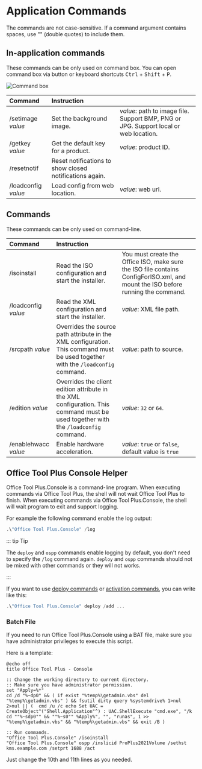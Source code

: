 # Application Commands

The commands are not case-sensitive. If a command argument contains spaces, use "" (double quotes) to include them.

## In-application commands

These commands can be only used on command box. You can open command box via button or keyboard shortcuts <kbd>Ctrl</kbd> + <kbd>Shift</kbd> + <kbd>P</kbd>.

![Command box](/images/en-us/command-box.png)

| Command | Instruction |  |
| :-- | :-- | :-- |
| /setimage *value* | Set the background image. | *value*: path to image file. Support BMP, PNG or JPG. Support local or web location. |
| /getkey *value* | Get the default key for a product. | *value*: product ID. |
| /resetnotif | Reset notifications to show closed notifications again. | |
| /loadconfig *value* | Load config from web location. | *value*: web url. |

## Commands

These commands can be only used on command-line.

| Command | Instruction |  |
| :-- | :-- | :-- |
| /isoinstall | Read the ISO configuration and start the installer. | You must create the Office ISO, make sure the ISO file contains ConfigForISO.xml, and mount the ISO before running the command. |
| /loadconfig *value* | Read the XML configuration and start the installer. | *value*: XML file path. |
| /srcpath *value* | Overrides the source path attribute in the XML configuration. This command must be used together with the `/loadconfig` command. | *value*: path to source. |
| /edition *value* | Overrides the client edition attribute in the XML configuration. This command must be used together with the `/loadconfig` command. | *value*: `32` or `64`. |
| /enablehwacc *value* | Enable hardware acceleration. | *value*: `true` or `false`, default value is `true` |

## Office Tool Plus Console Helper

Office Tool Plus.Console is a command-line program. When executing commands via Office Tool Plus, the shell will not wait Office Tool Plus to finish. When executing commands via Office Tool Plus.Console, the shell will wait program to exit and support logging.

For example the following command enable the log output:

``` powershell
.\"Office Tool Plus.Console" /log
```

::: tip Tip

The `deploy` and `ospp` commands enable logging by default, you don't need to specify the `/log` command again. `deploy` and `ospp` commands should not be mixed with other commands or they will not works.

:::

If you want to use [deploy commands](deploy.md) or [activation commands](activate.md), you can write like this:

``` powershell
.\"Office Tool Plus.Console" deploy /add ...
```

### Batch File

If you need to run Office Tool Plus.Console using a BAT file, make sure you have administrator privileges to execute this script.

Here is a template:

``` batch
@echo off
title Office Tool Plus - Console

:: Change the working directory to current directory.
:: Make sure you have administrator permission.
set "Apply=%*"
cd /d "%~dp0" && ( if exist "%temp%\getadmin.vbs" del "%temp%\getadmin.vbs" ) && fsutil dirty query %systemdrive% 1>nul 2>nul || (  cmd /u /c echo Set UAC = CreateObject^("Shell.Application"^) : UAC.ShellExecute "cmd.exe", "/k cd ""%~sdp0"" && ""%~s0"" %Apply%", "", "runas", 1 >> "%temp%\getadmin.vbs" && "%temp%\getadmin.vbs" && exit /B )

:: Run commands.
"Office Tool Plus.Console" /isoinstall
"Office Tool Plus.Console" ospp /inslicid ProPlus2021Volume /sethst kms.example.com /setprt 1688 /act
```

Just change the 10th and 11th lines as you needed.
